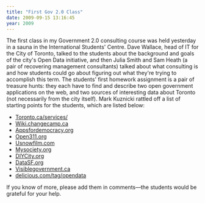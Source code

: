 ```yaml
---
title: "First Gov 2.0 Class"
date: 2009-09-15 13:16:45
year: 2009
---
```

The first class in my Government 2.0 consulting course was held yesterday in a sauna in the International Students' Centre.  Dave Wallace, head of IT for the City of Toronto, talked to the students about the background and goals of the city's Open Data initiative, and then Julia Smith and Sam Heath (a pair of recovering management consultants) talked about what consulting is and how students could go about figuring out what they're trying to accomplish this term.  The students' first homework assignment is a pair of treasure hunts: they each have to find and describe two open government applications on the web, and two sources of interesting data about Toronto (not necessarily from the city itself). Mark Kuznicki rattled off a list of starting points for the students, which are listed below:
<ul>
	<li><a href="http://www.toronto.ca/services/">Toronto.ca/services/</a></li>
	<li><a href="http://wiki.changecamp.ca/">Wiki.changecamp.ca</a></li>
	<li><a href="http://www.appsfordemocracy.org/">Appsfordemocracy.org</a></li>
	<li><a href="http://open311.org/">Open311.org</a></li>
	<li><a href="http://usnowfilm.com/">Usnowfilm.com</a></li>
	<li><a href="http://www.mysociety.org/">Mysociety.org</a></li>
	<li><a href="http://diycity.org/">DIYCity.org</a></li>
	<li><a href="http://datasf.org/">DataSF.org</a></li>
	<li><a href="http://visiblegovernment.ca/">Visiblegovernment.ca</a></li>
	<li><a href="http://delicious.com/tag/opendata">delicious.com/tag/opendata</a></li>
</ul>
If you know of more, please add them in comments—the students would be grateful for your help.
